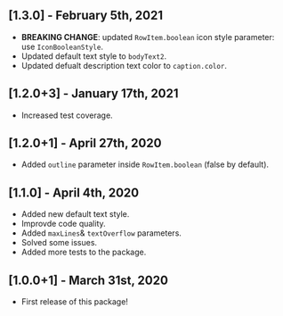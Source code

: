 ## [1.3.0] - February 5th, 2021

- **BREAKING CHANGE**: updated `RowItem.boolean` icon style parameter: use `IconBooleanStyle`.
- Updated default text style to `bodyText2`.
- Updated defualt description text color to `caption.color`.

## [1.2.0+3] - January 17th, 2021

- Increased test coverage.

## [1.2.0+1] - April 27th, 2020

- Added `outline` parameter inside `RowItem.boolean` (false by default).

## [1.1.0] - April 4th, 2020

- Added new default text style.
- Improvde code quality.
- Added `maxLines`& `textOverflow` parameters.
- Solved some issues.
- Added more tests to the package.

## [1.0.0+1] - March 31st, 2020

- First release of this package!
